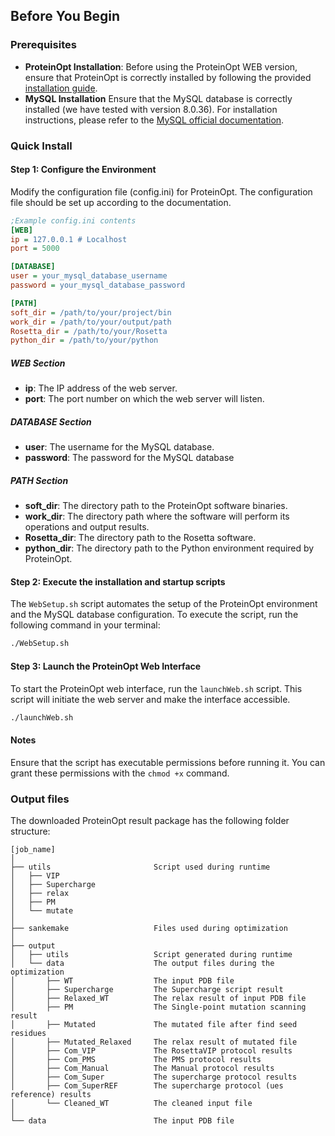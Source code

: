 ## Before You Begin

### Prerequisites

- **ProteinOpt Installation**: Before using the ProteinOpt WEB version, ensure that ProteinOpt is correctly installed by following the provided [installation guide](../README.md).
- **MySQL Installation** Ensure that the MySQL database is correctly installed (we have tested with version 8.0.36). For installation instructions, please refer to the [MySQL official documentation](https://dev.mysql.com/doc/).

### Quick Install
#### Step 1: Configure the Environment
Modify the configuration file (config.ini) for ProteinOpt. The configuration file should be set up according to the documentation.
``` ini
;Example config.ini contents
[WEB]
ip = 127.0.0.1 # Localhost
port = 5000

[DATABASE]
user = your_mysql_database_username
password = your_mysql_database_password

[PATH]
soft_dir = /path/to/your/project/bin
work_dir = /path/to/your/output/path
Rosetta_dir = /path/to/your/Rosetta
python_dir = /path/to/your/python
```
##### WEB Section
- **ip**: The IP address of the web server.
- **port**: The port number on which the web server will listen.
##### DATABASE Section
- **user**: The username for the MySQL database.
- **password**: The password for the MySQL database
##### PATH Section
- **soft_dir**: The directory path to the ProteinOpt software binaries.
- **work_dir**: The directory path where the software will perform its operations and output results.
- **Rosetta_dir**: The directory path to the Rosetta software.
- **python_dir**: The directory path to the Python environment required by ProteinOpt.

#### Step 2: Execute the installation and startup scripts
The `WebSetup.sh` script automates the setup of the ProteinOpt environment and the MySQL database configuration.
To execute the script, run the following command in your terminal:
```bash
./WebSetup.sh
```

#### Step 3: Launch the ProteinOpt Web Interface
To start the ProteinOpt web interface, run the `launchWeb.sh` script. This script will initiate the web server and make the interface accessible.
```bash
./launchWeb.sh
```
#### Notes
Ensure that the script has executable permissions before running it. You can grant these permissions with the `chmod +x` command.

### Output files
   The downloaded ProteinOpt result package has the following folder structure:

   ``` 
   [job_name]
   │
   ├── utils                       Script used during runtime
   │   ├── VIP             
   │   ├── Supercharge     
   │   ├── relax           
   │   ├── PM              
   │   └── mutate          
   │
   ├── sankemake                   Files used during optimization
   │
   ├── output
   │   ├── utils                   Script generated during runtime
   │   └── data                    The output files during the optimization
   │       ├── WT                  The input PDB file
   │       ├── Supercharge         The Supercharge script result 
   │       ├── Relaxed_WT          The relax result of input PDB file
   │       ├── PM                  The Single-point mutation scanning result
   │       ├── Mutated             The mutated file after find seed residues
   │       ├── Mutated_Relaxed     The relax result of mutated file
   │       ├── Com_VIP             The RosettaVIP protocol results
   │       ├── Com_PMS             The PMS protocol results
   │       ├── Com_Manual          The Manual protocol results
   │       ├── Com_Super           The supercharge protocol results
   │       ├── Com_SuperREF        The supercharge protocol (ues reference) results
   │       └── Cleaned_WT          The cleaned input file
   │
   └── data                        The input PDB file
   ```
